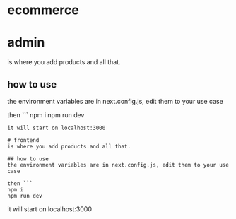# ecommerce

# admin 
is where you add products and all that.

## how to use
the environment variables are in next.config.js, edit them to your use case

then ```
npm i
npm run dev
```
it will start on localhost:3000

# frontend
is where you add products and all that.

## how to use
the environment variables are in next.config.js, edit them to your use case

then ```
npm i
npm run dev
```
it will start on localhost:3000
